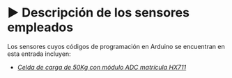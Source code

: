 # ▶️ Descripción de los sensores empleados
Los sensores cuyos códigos de programación en Arduino se encuentran en esta entrada incluyen:
  * [_Celda de carga de 50Kg con módulo ADC matrícula HX711_](https://uelectronics.com/producto/celda-de-carga-50kg-sen-10245/)

